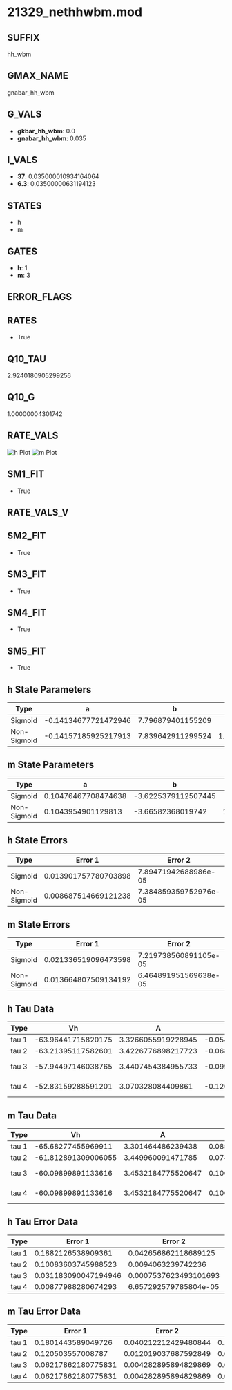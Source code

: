 # 21329_nethhwbm.mod

## SUFFIX

hh_wbm

## GMAX_NAME

gnabar_hh_wbm

## G_VALS

- **gkbar_hh_wbm**: 0.0
- **gnabar_hh_wbm**: 0.035

## I_VALS

- **37**: 0.035000010934164064
- **6.3**: 0.03500000631194123

## STATES

- h
- m

## GATES

- **h**: 1
- **m**: 3

## ERROR_FLAGS


## RATES

- True

## Q10_TAU

2.9240180905299256

## Q10_G

1.00000004301742

## RATE_VALS

![h Plot](/Users/pbozelos/Dropbox/icg-Chai-Panos/supermodels/output_markdown_files/Na/21329_nethhwbm.mod/images/h.png)
![m Plot](/Users/pbozelos/Dropbox/icg-Chai-Panos/supermodels/output_markdown_files/Na/21329_nethhwbm.mod/images/m.png)

## SM1_FIT

- True

## RATE_VALS_V

## SM2_FIT

- True

## SM3_FIT

- True

## SM4_FIT

- True

## SM5_FIT

- True

## h State Parameters

| Type | a | b | c | d |
| --- | --- | --- | --- | --- |
| Sigmoid | -0.14134677721472946 | 7.796879401155209 |
| Non-Sigmoid | -0.14157185925217913 | 7.839642911299524 | 1.0005854203304405 | 0.004884589473102985 |

## m State Parameters

| Type | a | b | c | d |
| --- | --- | --- | --- | --- |
| Sigmoid | 0.10476467708474638 | -3.6225379112507445 |
| Non-Sigmoid | 0.1043954901129813 | -3.66582368019742 | 1.002283718119288 | -0.010669476801116953 |

## h State Errors

| Type | Error 1 | Error 2 | Error 3 |
| --- | --- | --- | --- |
| Sigmoid | 0.013901757780703898 | 7.89471942688986e-05 | 0.011169904694002907 |
| Non-Sigmoid | 0.008687514669121238 | 7.384859359752976e-05 | 0.00698031949718829 |

## m State Errors

| Type | Error 1 | Error 2 | Error 3 |
| --- | --- | --- | --- |
| Sigmoid | 0.021336519096473598 | 7.219738560891105e-05 | 0.01271061060794845 |
| Non-Sigmoid | 0.013664807509134192 | 6.464891951569638e-05 | 0.008140411587093466 |

## h Tau Data

| Type | Vh | A | b1 | b2 | c1 | c2 | d1 | d2 | e1 | e2 |
| --- | --- | --- | --- | --- | --- | --- | --- | --- | --- | --- |
| tau 1 | -63.96441715820175 | 3.3266055919228945 | -0.054789346657719507 | -0.07325772030791093 |
| tau 2 | -63.21395117582601 | 3.4226776898217723 | -0.06882538334801108 | 0.00033152605537297726 | -0.09106048527196019 | -0.0009087241497543173 |
| tau 3 | -57.94497146038765 | 3.4407454384955733 | -0.09968130352772087 | 0.0010791843015349038 | -3.632024188384538e-06 | -0.08059846622076669 | -0.0014995424936977472 | -2.144374217765938e-05 |
| tau 4 | -52.83159288591201 | 3.070328084409861 | -0.12612771212664278 | 0.0021201905002334776 | -1.5075934143708398e-05 | 3.8224464619650765e-08 | -0.05807981018301972 | -0.001610544647058583 | -5.535415653866439e-05 | -5.678334055526068e-07 |

## m Tau Data

| Type | Vh | A | b1 | b2 | c1 | c2 | d1 | d2 | e1 | e2 |
| --- | --- | --- | --- | --- | --- | --- | --- | --- | --- | --- |
| tau 1 | -65.68277455969911 | 3.301464486239438 | 0.0851494274384055 | 0.051772193349888584 |
| tau 2 | -61.812891309006055 | 3.449960091471785 | 0.0744444284565795 | 6.019922871409906e-05 | 0.07131898759359448 | -0.00034706258252482013 |
| tau 3 | -60.09899891133616 | 3.4532184775520647 | 0.10098972532566962 | 0.0034362141067950627 | 7.75715533315415e-05 | 0.09134917072883447 | -0.0008835407369670341 | 2.6831019520833994e-06 |
| tau 4 | -60.09899891133616 | 3.4532184775520647 | 0.10098972532566962 | 0.0034362141067950627 | 7.75715533315415e-05 | 0.0 | 0.09134917072883447 | -0.0008835407369670341 | 2.6831019520833994e-06 | 0.0 |

## h Tau Error Data

| Type | Error 1 | Error 2 | Error 3 |
| --- | --- | --- | --- |
| tau 1 | 0.1882126538909361 | 0.042656862118689125 | 0.1167764946250386 |
| tau 2 | 0.10083603745988523 | 0.0094063239742236 | 0.06256369453919883 |
| tau 3 | 0.031183090047194946 | 0.0007537623493101693 | 0.019347540518707487 |
| tau 4 | 0.00877988280674293 | 6.657292579785804e-05 | 0.005447476119136004 |

## m Tau Error Data

| Type | Error 1 | Error 2 | Error 3 |
| --- | --- | --- | --- |
| tau 1 | 0.1801443589049726 | 0.040212212429480844 | 0.11398809388574045 |
| tau 2 | 0.120503557008787 | 0.012019037687592849 | 0.07624979684836598 |
| tau 3 | 0.06217862180775831 | 0.004282895894829869 | 0.039344127251009144 |
| tau 4 | 0.06217862180775831 | 0.004282895894829869 | 0.039344127251009144 |

